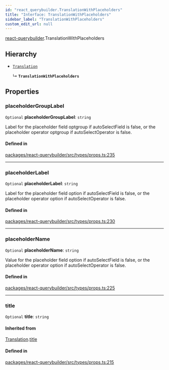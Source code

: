 ```yaml
---
id: "react_querybuilder.TranslationWithPlaceholders"
title: "Interface: TranslationWithPlaceholders"
sidebar_label: "TranslationWithPlaceholders"
custom_edit_url: null
---
```


[react-querybuilder](../modules/react_querybuilder.md).TranslationWithPlaceholders

## Hierarchy

- [`Translation`](react_querybuilder.Translation.md)

  ↳ **`TranslationWithPlaceholders`**

## Properties

### placeholderGroupLabel

 `Optional` **placeholderGroupLabel**: `string`

Label for the placeholder field optgroup if autoSelectField is false,
or the placeholder operator optgroup if autoSelectOperator is false.

#### Defined in

[packages/react-querybuilder/src/types/props.ts:235](https://github.com/react-querybuilder/react-querybuilder/blob/55590db8/packages/react-querybuilder/src/types/props.ts#L235)

___

### placeholderLabel

 `Optional` **placeholderLabel**: `string`

Label for the placeholder field option if autoSelectField is false,
or the placeholder operator option if autoSelectOperator is false.

#### Defined in

[packages/react-querybuilder/src/types/props.ts:230](https://github.com/react-querybuilder/react-querybuilder/blob/55590db8/packages/react-querybuilder/src/types/props.ts#L230)

___

### placeholderName

 `Optional` **placeholderName**: `string`

Value for the placeholder field option if autoSelectField is false,
or the placeholder operator option if autoSelectOperator is false.

#### Defined in

[packages/react-querybuilder/src/types/props.ts:225](https://github.com/react-querybuilder/react-querybuilder/blob/55590db8/packages/react-querybuilder/src/types/props.ts#L225)

___

### title

 `Optional` **title**: `string`

#### Inherited from

[Translation](react_querybuilder.Translation.md).[title](react_querybuilder.Translation.md#title)

#### Defined in

[packages/react-querybuilder/src/types/props.ts:215](https://github.com/react-querybuilder/react-querybuilder/blob/55590db8/packages/react-querybuilder/src/types/props.ts#L215)
